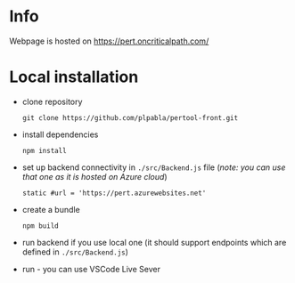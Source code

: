 # Info
Webpage is hosted on https://pert.oncriticalpath.com/

# Local installation
* clone repository

      git clone https://github.com/plpabla/pertool-front.git

* install dependencies

      npm install

* set up backend connectivity in `./src/Backend.js` file (*note: you can use that one as it is hosted on Azure cloud*)

      static #url = 'https://pert.azurewebsites.net'

* create a bundle

      npm build

* run backend if you use local one (it should support endpoints which are defined in `./src/Backend.js`)

* run - you can use VSCode Live Sever
